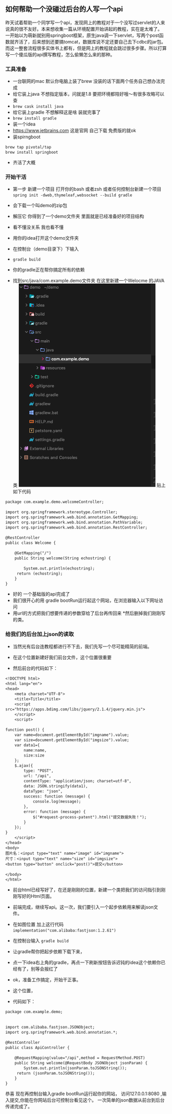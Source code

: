 ## 如何帮助一个没碰过后台的人写一个api

昨天试着帮助一个同学写一个api，发现网上的教程对于一个没写过servlet的人来说真的很不友好。本来想收集一篇从环境配置开始讲起的教程，实在是太难了。 一开始以为萌新就别用springboot框架，原生java调一下servlet，写两个post函数就齐活了，后来想到还要搞tomcat，数据库说不定还要自己去下cdbc的jar包。而这一整套流程很多实体书上都有，但是网上的教程就会跳过很多步骤。所以打算写一个傻瓜版的api撰写教程，怎么偷懒怎么来的那种。

### 工具准备

*  一台联网的mac 默认你电脑上装了brew 没装的话下面两个任务自己想办法完成
*  给它装上java 不想指定版本，问就是1.8 要把环境都陪好哦～有很多攻略可以查 
*  `brew cask install java` 
*  给它装上gradle 不想解释这是啥 装就完事了
*  `brew install gradle`
*  装一个idea 
*  https://www.jetbrains.com 这是官网 自己下载 免费版的就ok
*  装spirngboot
```
brew tap pivotal/tap
brew install springboot
```
*  齐活了大概

### 开始干活
* 第一步 新建一个项目 打开你的bash 或者zsh 或者任何控制台新建一个项目
`spring init -dweb,thymeleaf,websocket --build gradle`

* 会下载一个叫demo的zip包
* 解压它 你得到了一个demo文件夹 里面就是已经准备好的项目结构
* 看不懂没关系 我也看不懂
* 用你的idea打开这个demo文件夹
* 在控制台（demo目录下）下输入
* `gradle build`
* 你的gradle正在帮你搞定所有的依赖
* 找到src/java/com.example.demo文件夹 在这里新建一个Welocme 的JAVA类
![Alt text](https://github.com/biyuxuan12/Blog/blob/master/image/601575974673_.pic.jpg)
贴上如下代码
```
package com.example.demo.welcomeController;

import org.springframework.stereotype.Controller;
import org.springframework.web.bind.annotation.GetMapping;
import org.springframework.web.bind.annotation.PathVariable;
import org.springframework.web.bind.annotation.RestController;

@RestController
public class Welcome {

    @GetMapping("/")
    public String welcome(String echostring) {

        System.out.println(echostring);
     return (echostring);
    }
}
```
* 好的 一个基础版的api完成了
* 我们很开心的用 gradle bootRun运行起这个网站，在浏览器输入以下网址访问
* 用url的方式把我们想要传递的参数穿给了后台再传回来
*然后删掉我们刚刚写的类。
### 给我们的后台加上json的读取
* 当然光有后台连教程都进行不下去，我们先写一个尽可能精简的前端。
* 在这个位置新建好我们前台文件，这个位置很重要

* 然后前台的代码如下：
```
<!DOCTYPE html>
<html lang="en">
<head>
    <meta charset="UTF-8">
    <title>Title</title>
    <script src="https://apps.bdimg.com/libs/jquery/2.1.4/jquery.min.js">
    </script>
    <script>

function post() {
    var name=document.getElementById("imgname").value;
    var size=document.getElementById("imgsize").value;
    var data1={
        name:name,
        size:size
    };
    $.ajax({
        type: "POST",
        url: "/api",
        contentType: "application/json; charset=utf-8",
        data: JSON.stringify(data1),
        dataType: "json",
        success: function (message) {
            console.log(message);
        },
        error: function (message) {
            $("#request-process-patent").html("提交数据失败！");
        }
    });
}
    </script>
</head>
<body>
图片名：<input type="text" name="image" id="imgname">
尺寸：<input type="text" name="size" id="imgsize">
<button type="button" onclick="post()">提交</button>

</body>
</html>
```

* 前台html已经写好了，在还是刚刚的位置，新建一个类把我们的访问指引到刚刚写好的Html页面。

* 前端完成，继续写api。这一次，我们要引入一个起步依赖用来解读json文件。
* 在如图位置 加上这行代码
`implementation("com.alibaba:fastjson:1.2.61")`
* 在控制台输入
`gradle build`
* 让gradle帮你把起步依赖下载下来，
* 点一下idea右上角的gradle，再点一下刷新按钮告诉迟钝的idea这个依赖你已经有了，别等会报红了

* ok，准备工作搞定，开始干正事。
* 这个位置，
* 代码如下：
```
package com.example.demo;


import com.alibaba.fastjson.JSONObject;
import org.springframework.web.bind.annotation.*;

@RestController
public class ApiController {

    @RequestMapping(value="/api",method = RequestMethod.POST)
    public String welcome(@RequestBody JSONObject jsonParam) {
        System.out.println(jsonParam.toJSONString());
     return (jsonParam.toJSONString());
    }
}

```
恭喜
现在再控制台输入gradle bootRun运行起你的网站，
访问127.0.0.1:8080 ,输入提交,你能在你网站后台可控制台看见这个。
一次简单的json数据从前台到后台传递完成了。
